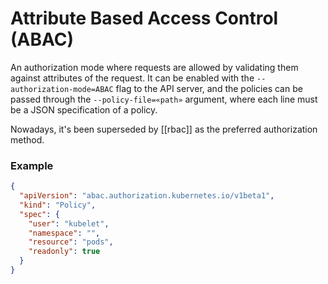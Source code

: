 # Attribute Based Access Control (ABAC)
An authorization mode where requests are allowed by validating them against attributes of the request. It can be enabled with the `--authorization-mode=ABAC` flag to the API server, and the policies can be passed through the `--policy-file=«path»` argument, where each line must be a JSON specification of a policy.

Nowadays, it's been superseded by [[rbac]] as the preferred authorization method.

### Example

```json
{
  "apiVersion": "abac.authorization.kubernetes.io/v1beta1",
  "kind": "Policy",
  "spec": {
    "user": "kubelet",
    "namespace": "",
    "resource": "pods",
    "readonly": true
  }
}
```
